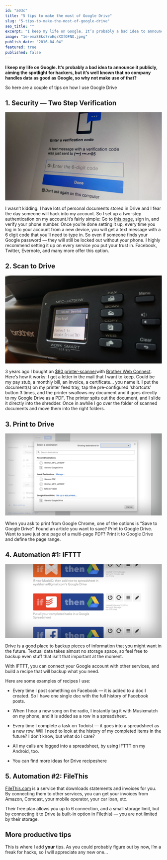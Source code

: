 ```yaml
---
id: "a03c"
title: "5 tips to make the most of Google Drive"
slug: "5-tips-to-make-the-most-of-google-drive"
seo_title: ""
excerpt: "I keep my life on Google. It’s probably a bad idea to announce it publicly, aiming the spotlight for hackers, but it’s well known that no…"
image: "1e-ema8Eks7roEqrXXfOFNQ.jpeg"
publish_date: "2016-04-04"
featured: true
published: false
---
```


**I keep my life on Google. It’s probably a bad idea to announce it publicly, aiming the spotlight for hackers, but it’s well known that no company handles data as good as Google, so why not make use of that?**

So here are a couple of tips on how I use Google Drive

## 1. Security — Two Step Verification

![1.00](./1bUh7tLhJkvPfOt21cVp_lQ.jpeg)

I wasn’t kidding. I have lots of personal documents stored in Drive and I fear the day someone will hack into my account. So I set up a two-step authentication on my account.It’s fairly simple: Go to [this page](https://www.google.com/landing/2step/), sign in, and verify your phone number. Once you’re done setting it up, every time you log in to your account from a new device, you will get a text message with a 6 digit code that you’ll need to type in. So even if someone finds your Google password — they will still be locked out without your phone. I highly recommend setting it up on every service you put your trust in. Facebook, Twitter, Evernote, and many more offer this option.

## 2. Scan to Drive

![1.00](./1AsnCds9l-DKg5KET6rXu6w.jpeg)

3 years ago I bought an [\$80 printer-scanner](http://www.amazon.com/Brother-Printer-MFCJ460DW-Wireless-Scanner/dp/B015ACX13U/181-4128922-6884858?ie=UTF8\&ref_=cm_sw_r_cp_awd_2ZFaxbXZ9BPRM)with [Brother Web Connect](http://www.brother-usa.com/connect/web/). Here’s how it works: I get a letter in the mail that I want to keep. Could be my pay stub, a monthly bill, an invoice, a certificate… you name it. I put the document(s) on my printer feed tray, tap the pre-configured ‘shortcuts’ button 3 times, and the printer swallows my document and it goes directly to my Google Drive as a PDF. The printer spits out the document, and I slide it directly into the shredder. Once in awhile I go over the folder of scanned documents and move them into the right folders.

## 3. Print to Drive

![1.00](./15NdCrdby9ThgaTz6Zc43Yg.jpeg)

When you ask to print from Google Chrome, one of the options is “Save to Google Drive”. Found an article you want to save? Print to Google Drive. Want to save just one page of a multi-page PDF? Print it to Google Drive and define the page range.

## 4. Automation #1: IFTTT

![1.00](./18JrnVSXS1sHDatnbrx8YJw.jpeg)

Drive is a good place to backup pieces of information that you might want in the future. Textual data takes almost no storage space, so feel free to backup even stuff that isn’t that important at the moment.

With IFTTT, you can connect your Google account with other services, and build a recipe that will backup what you need.

Here are some examples of recipes I use:

* Every time I post something on Facebook — it is added to a doc I created. So I have one single doc with the full history of Facebook posts.

* When I hear a new song on the radio, I instantly tag it with Musixmatch on my phone, and it is added as a row in a spreadsheet.

* Every time I complete a task on Todoist — it goes into a spreadsheet as a new row. Will I need to look at the history of my completed items in the future? I don’t know, but what do I care?

* All my calls are logged into a spreadsheet, by using IFTTT on my Android, too.

* You can find more ideas for Drive recipeshere

## 5. Automation #2: FileThis

[FileThis.com](https://filethis.com/invited-by-a-friend?token=4ecYUGBE0gjYViUaYGJs%2BQ%3D%3D) is a service that downloads statements and invoices for you. By connecting them to other services, you can get your invoices from Amazon, Comcast, your mobile operator, your car loan, etc.

Their free plan allows you up to 6 connection, and a small storage limit, but by connecting it to Drive (a built-in option in Filethis) — you are not limited by their storage.

## More productive tips

This is where I add **your** tips. As you could probably figure out by now, I’m a freak for hacks, so I will appreciate any new one…